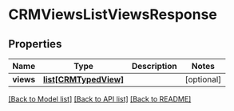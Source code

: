 # CRMViewsListViewsResponse

## Properties
Name | Type | Description | Notes
------------ | ------------- | ------------- | -------------
**views** | [**list[CRMTypedView]**](CRMTypedView.md) |  | [optional] 

[[Back to Model list]](../README.md#documentation-for-models) [[Back to API list]](../README.md#documentation-for-api-endpoints) [[Back to README]](../README.md)

